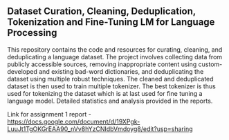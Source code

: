 ## Dataset Curation, Cleaning, Deduplication, Tokenization and Fine-Tuning LM for Language Processing

This repository contains the code and resources for curating, cleaning, and deduplicating a language dataset. The project involves collecting data from publicly accessible sources, removing inappropriate content using custom-developed and existing bad-word dictionaries, and deduplicating the dataset using multiple robust techniques. The cleaned and deduplicated dataset is then used to train multiple tokenizer. The best tokenizer is thus used for tokenizing the dataset which is at last used for fine tuning a language model. Detailed statistics and analysis provided in the reports.

Link for assignment 1 report - https://docs.google.com/document/d/19XPgk-LuuJt1TgOKGrEAA90_nVv8hYzCNIdbVmdoyg8/edit?usp=sharing





